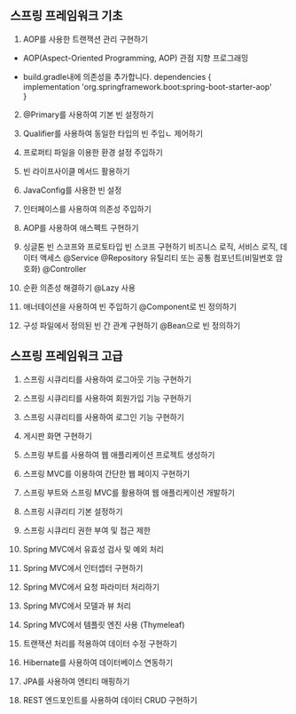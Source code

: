 
## 스프링 프레임워크 기초

1. AOP를 사용한 트랜잭션 관리 구현하기
  - AOP(Aspect-Oriented Programming, AOP) 관점 지향 프로그래밍

  - build.gradle내에 의존성을 추가합니다.
    dependencies {   
        implementation 'org.springframework.boot:spring-boot-starter-aop'   
    }   
2. @Primary를 사용하여 기본 빈 설정하기
3. Qualifier를 사용하여 동일한 타입의 빈 주입ㄴ 제어하기


4. 프로퍼티 파일을 이용한 환경 설정 주입하기
5. 빈 라이프사이클 메서드 활용하기
6. JavaConfig를 사용한 빈 설정

7. 인터페이스를 사용하여 의존성 주입하기

8. AOP를 사용하여 애스펙트 구현하기
9. 싱글톤 빈 스코프와 프로토타입 빈 스코프 구현하기
비즈니스 로직, 서비스 로직, 데이터 액세스
@Service
@Repository
유틸리티 또는 공통 컴포넌트(비밀번호 암호화)
@Controller

10. 순환 의존성 해결하기
@Lazy 사용
11. 애너테이션을 사용하여 빈 주입하기
@Component로 빈 정의하기
12. 구성 파일에서 정의된 빈 간 관계 구현하기
@Bean으로 빈 정의하기





## 스프링 프레임워크 고급
1. 스프링 시큐리티를 사용하여 로그아웃 기능 구현하기
2. 스프링 시큐리티를 사용하여 회원가입 기능 구현하기
3. 스프링 시큐리티를 사용하여 로그인 기능 구현하기

4. 게시판 화면 구현하기
5. 스프링 부트를 사용하여 웹 애플리케이션 프로젝트 생성하기
6. 스프링 MVC를 이용하여 간단한 웹 페이지 구현하기
6. 스프링 부트와 스프링 MVC를 활용하여 웹 애플리케이션 개발하기
8. 스프링 시큐리티 기본 설정하기
9. 스프링 시큐리티 권한 부여 및 접근 제한

10. Spring MVC에서 유효성 검사 및 예외 처리
11. Spring MVC에서 인터셉터 구현하기
12. Spring MVC에서 요청 파라미터 처리하기
13. Spring MVC에서 모델과 뷰 처리
14. Spring MVC에서 템플릿 엔진 사용 (Thymeleaf)

15. 트랜잭션 처리를 적용하여 데이터 수정 구현하기
16. Hibernate를 사용하여 데이터베이스 연동하기
17. JPA를 사용하여 엔티티 매핑하기
18. REST 엔드포인트를 사용하여 데이터 CRUD 구현하기
